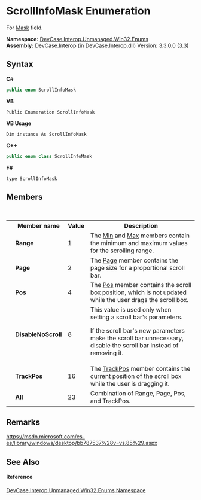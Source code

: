 # ScrollInfoMask Enumeration
 

For <a href="F_DevCase_Interop_Unmanaged_Win32_Structures_ScrollInfo_Mask">Mask</a> field.

**Namespace:**&nbsp;<a href="N_DevCase_Interop_Unmanaged_Win32_Enums">DevCase.Interop.Unmanaged.Win32.Enums</a><br />**Assembly:**&nbsp;DevCase.Interop (in DevCase.Interop.dll) Version: 3.3.0.0 (3.3)

## Syntax

**C#**<br />
``` C#
public enum ScrollInfoMask
```

**VB**<br />
``` VB
Public Enumeration ScrollInfoMask
```

**VB Usage**<br />
``` VB Usage
Dim instance As ScrollInfoMask
```

**C++**<br />
``` C++
public enum class ScrollInfoMask
```

**F#**<br />
``` F#
type ScrollInfoMask
```


## Members
&nbsp;<table><tr><th></th><th>Member name</th><th>Value</th><th>Description</th></tr><tr><td /><td target="F:DevCase.Interop.Unmanaged.Win32.Enums.ScrollInfoMask.Range">**Range**</td><td>1</td><td>The <a href="F_DevCase_Interop_Unmanaged_Win32_Structures_ScrollInfo_Min">Min</a> and <a href="F_DevCase_Interop_Unmanaged_Win32_Structures_ScrollInfo_Max">Max</a> members contain the minimum and maximum values for the scrolling range.</td></tr><tr><td /><td target="F:DevCase.Interop.Unmanaged.Win32.Enums.ScrollInfoMask.Page">**Page**</td><td>2</td><td>The <a href="F_DevCase_Interop_Unmanaged_Win32_Structures_ScrollInfo_Page">Page</a> member contains the page size for a proportional scroll bar.</td></tr><tr><td /><td target="F:DevCase.Interop.Unmanaged.Win32.Enums.ScrollInfoMask.Pos">**Pos**</td><td>4</td><td>The <a href="F_DevCase_Interop_Unmanaged_Win32_Structures_ScrollInfo_Pos">Pos</a> member contains the scroll box position, which is not updated while the user drags the scroll box.</td></tr><tr><td /><td target="F:DevCase.Interop.Unmanaged.Win32.Enums.ScrollInfoMask.DisableNoScroll">**DisableNoScroll**</td><td>8</td><td>This value is used only when setting a scroll bar's parameters. 

 If the scroll bar's new parameters make the scroll bar unnecessary, disable the scroll bar instead of removing it.</td></tr><tr><td /><td target="F:DevCase.Interop.Unmanaged.Win32.Enums.ScrollInfoMask.TrackPos">**TrackPos**</td><td>16</td><td>The <a href="F_DevCase_Interop_Unmanaged_Win32_Structures_ScrollInfo_TrackPos">TrackPos</a> member contains the current position of the scroll box while the user is dragging it.</td></tr><tr><td /><td target="F:DevCase.Interop.Unmanaged.Win32.Enums.ScrollInfoMask.All">**All**</td><td>23</td><td>Combination of Range, Page, Pos, and TrackPos.</td></tr></table>

## Remarks
<a href="https://msdn.microsoft.com/es-es/library/windows/desktop/bb787537%28v=vs.85%29.aspx" target="_blank">https://msdn.microsoft.com/es-es/library/windows/desktop/bb787537%28v=vs.85%29.aspx</a>

## See Also


#### Reference
<a href="N_DevCase_Interop_Unmanaged_Win32_Enums">DevCase.Interop.Unmanaged.Win32.Enums Namespace</a><br />